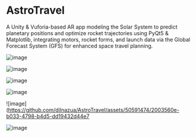 # AstroTravel

A Unity & Vuforia-based AR app modeling the Solar System to predict planetary positions and optimize rocket trajectories using PyQt5 & Matplotlib, integrating motors, rocket forms, and launch data via the Global Forecast System (GFS) for enhanced space travel planning.

![image](https://github.com/dilnazua/AstroTravel/assets/50591474/264fd1dd-1907-44de-aff8-629cdf055b60)


![image](https://github.com/dilnazua/AstroTravel/assets/50591474/b0141889-2e6b-4836-827a-b908c31fb136)


![image](https://github.com/dilnazua/AstroTravel/assets/50591474/b6826950-f601-4c04-8461-d8ed39429e22)


![image](https://github.com/dilnazua/AstroTravel/assets/50591474/1d411798-5589-433b-b80b-fd72ab26250c)


![image](https://github.com/dilnazua/AstroTravel/assets/50591474/2003560e-b033-4798-b4d5-dd19432d44e7


![image](https://github.com/dilnazua/AstroTravel/assets/50591474/e5462a99-9149-473c-affc-09c3a2488feb)




